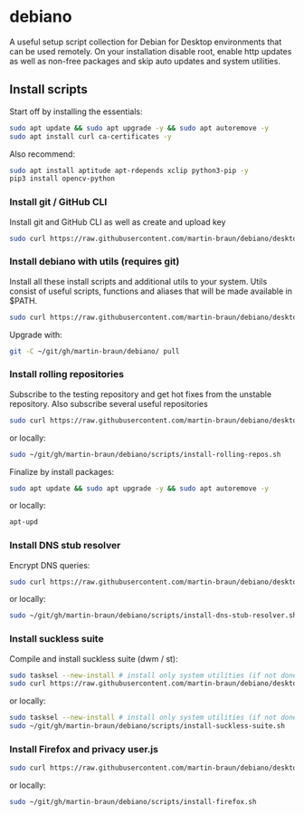 # debiano

A useful setup script collection for Debian for Desktop environments that can be used remotely. On your installation disable root, enable http updates as well as non-free packages and skip auto updates and system utilities.

## Install scripts

Start off by installing the essentials: 

```sh
sudo apt update && sudo apt upgrade -y && sudo apt autoremove -y
sudo apt install curl ca-certificates -y
```

Also recommend:

```sh
sudo apt install aptitude apt-rdepends xclip python3-pip -y
pip3 install opencv-python
```

### Install git / GitHub CLI

Install git and GitHub CLI as well as create and upload key

```sh
sudo curl https://raw.githubusercontent.com/martin-braun/debiano/desktop/scripts/install-git-gh.sh | sudo bash -s --
```

### Install debiano with utils (requires git)

Install all these install scripts and additional utils to your system. Utils consist of useful scripts, functions and aliases that will be made available in $PATH.

```sh
sudo curl https://raw.githubusercontent.com/martin-braun/debiano/desktop/scripts/install-debiano.sh | sudo bash -s --
```

Upgrade with: 

```sh
git -C ~/git/gh/martin-braun/debiano/ pull
```

### Install rolling repositories

Subscribe to the testing repository and get hot fixes from the unstable repository. Also subscribe several useful repositories

```sh
sudo curl https://raw.githubusercontent.com/martin-braun/debiano/desktop/scripts/install-rolling-repos.sh | sudo bash -s --
```

or locally: 

```sh
sudo ~/git/gh/martin-braun/debiano/scripts/install-rolling-repos.sh
```

Finalize by install packages: 

```sh
sudo apt update && sudo apt upgrade -y && sudo apt autoremove -y
```

or locally: 

```sh
apt-upd
```

### Install DNS stub resolver

Encrypt DNS queries:

```sh
sudo curl https://raw.githubusercontent.com/martin-braun/debiano/desktop/scripts/install-dns-stub-resolver.sh | sudo bash -s --
```

or locally: 

```sh
sudo ~/git/gh/martin-braun/debiano/scripts/install-dns-stub-resolver.sh
```

### Install suckless suite

Compile and install suckless suite (dwm / st):

```sh
sudo tasksel --new-install # install only system utilities (if not done yet) and re-log
sudo curl https://raw.githubusercontent.com/martin-braun/debiano/desktop/scripts/install-suckless-suite.sh | sudo bash -s --
```

or locally: 

```sh
sudo tasksel --new-install # install only system utilities (if not done yet) and re-log
sudo ~/git/gh/martin-braun/debiano/scripts/install-suckless-suite.sh
```

### Install Firefox and privacy user.js


```sh
sudo curl https://raw.githubusercontent.com/martin-braun/debiano/desktop/scripts/install-firefox.sh | sudo bash -s --
```

or locally: 

```sh
sudo ~/git/gh/martin-braun/debiano/scripts/install-firefox.sh
```
